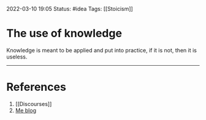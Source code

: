 2022-03-10 19:05
Status: #idea
Tags: [[Stoicism]] 

# The use of knowledge
Knowledge is meant to be applied and put into practice, if it is not, then it is useless.

---
# References
1. [[Discourses]]
2. [Me blog](https://www.dalepalmares.com/use-of-knowledge/)